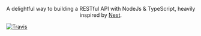 <p align="center">A delightful way to building a RESTful API with NodeJs & TypeScript, heavily inspired by <a href="https://github.com/nestjs/nest/" target="blank">Nest</a>.</p>

<a href="https://coveralls.io/github/nmtoan07/nest-boilerplate"><img src="https://api.travis-ci.org/nmtoan07/nest-boilerplate.svg?branch=master" alt="Travis" /></a>
